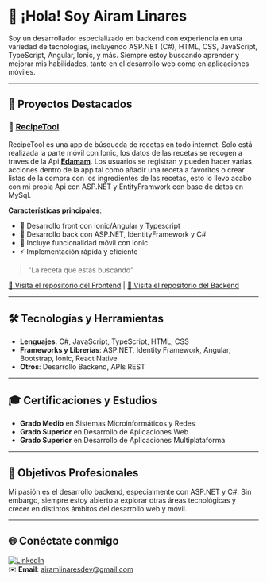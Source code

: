 # 👋 ¡Hola! Soy Airam Linares

Soy un desarrollador especializado en backend con experiencia en una variedad de tecnologías, incluyendo ASP.NET (C#), HTML, CSS, JavaScript, TypeScript, Angular, Ionic, y más. Siempre estoy buscando aprender y mejorar mis habilidades, tanto en el desarrollo web como en aplicaciones móviles.

---

## 🚀 Proyectos Destacados

### 🚀 [**RecipeTool**](https://github.com/AiramLinaresDev/RecipeTool)
RecipeTool es una app de búsqueda de recetas en todo internet. Solo está realizada la parte móvil con Ionic, los datos de las recetas se recogen a traves de la Api [**Edamam**](https://www.edamam.com/).
Los usuarios se registran y pueden hacer varias acciones dentro de la app tal como añadir una receta a favoritos o crear listas de la compra con los ingredientes de las recetas, esto lo llevo acabo con mi propia Api con ASP.NET y EntityFramwork con base de datos en MySql.

**Características principales**:
- 🔧 Desarrollo front con Ionic/Angular y Typescript
- 🔧 Desarrollo back con ASP.NET, IdentityFramework y C#
- 📱 Incluye funcionalidad móvil con Ionic.
- ⚡️ Implementación rápida y eficiente

> "La receta que estas buscando"

[🔗 Visita el repositorio del Frontend](https://github.com/AiramLinaresDev/RecipeTool) | [🔗 Visita el repositorio del Backend](https://github.com/AiramLinaresDev/ApiUsersRecipeTool)

---

## 🛠️ Tecnologías y Herramientas
- **Lenguajes**: C#, JavaScript, TypeScript, HTML, CSS
- **Frameworks y Librerías**: ASP.NET, Identity Framework, Angular, Bootstrap, Ionic, React Native
- **Otros**: Desarrollo Backend, APIs REST

---

## 🎓 Certificaciones y Estudios
- **Grado Medio** en Sistemas Microinformáticos y Redes
- **Grado Superior** en Desarrollo de Aplicaciones Web
- **Grado Superior** en Desarrollo de Aplicaciones Multiplataforma

---

## 🎯 Objetivos Profesionales

Mi pasión es el desarrollo backend, especialmente con ASP.NET y C#. Sin embargo, siempre estoy abierto a explorar otras áreas tecnológicas y crecer en distintos ámbitos del desarrollo web y móvil.

---

## 🌐 Conéctate conmigo

[![LinkedIn](https://img.shields.io/badge/LinkedIn-Airam%20Linares-blue?style=flat-square&logo=linkedin)](https://www.linkedin.com/in/airam-linares-b38839261)  
✉️ **Email**: [airamlinaresdev@gmail.com](mailto:airamlinaresdev@gmail.com)


